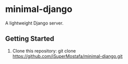# minimal-django

A lightweight Django server.

## Getting Started

1. Clone this repository: git clone https://github.com/iSuperMostafa/minimal-django.git